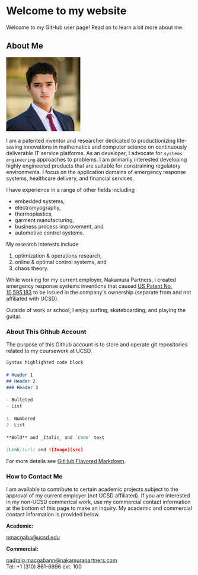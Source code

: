 # Welcome to my website
Welcome to my GitHub user page! Read on to learn a bit more about me.

## About Me

![Image Of Me](/headshotLQ.jpg)

I am a patented inventor and researcher dedicated to productionizing life-saving innovations in mathematics and computer science on continuously deliverable IT service platforms. As an developer, I advocate for `systems engineering` approaches to problems. I am primarily interested developing highly engineered products that are suitable for constraining regulatory environments. I focus on the application domains of emergency response systems, healthcare delivery, and financial services. 

I have experience in a range of other fields including 
- embedded systems, 
- electromyography, 
- thermoplastics, 
- garment manufacturing, 
- business process improvement, and 
- automotive control systems. 

My research interests include 
1. optimization & operations research, 
2. online & optimal control systems, and 
3. chaos theory. 

While working for my current employer, Nakamura Partners, I created emergency response systems inventions that caused [US Patent No. 10,595,183](https://patents.google.com/patent/US10595183B2/) to be issued in the company's ownership (separate from and not affiliated with UCSD).

Outside of work or school, I enjoy surfing, skateboarding, and playing the guitar. 

### About This Github Account

The purpose of this Github account is to store and operate git repositories related to my coursework at UCSD. 




```markdown
Syntax highlighted code block

# Header 1
## Header 2
### Header 3

- Bulleted
- List

1. Numbered
2. List

**Bold** and _Italic_ and `Code` text

[Link](url) and ![Image](src)
```

For more details see [GitHub Flavored Markdown](https://guides.github.com/features/mastering-markdown/).


### How to Contact Me

I am available to contribute to certain academic projects subject to the approval of my current employer (not UCSD affiliated). 
If you are interested in my non-UCSD commerical work, use my commercial contact information at the bottom of this page to make an inquiry.
My academic and commercial contact information is provided below.

**Academic:** 

pmacgaba@ucsd.edu



**Commercial:** 

padraig.macgabann@nakamurapartners.com  
Tel: +1 (310) 861-6996 ext. 100


